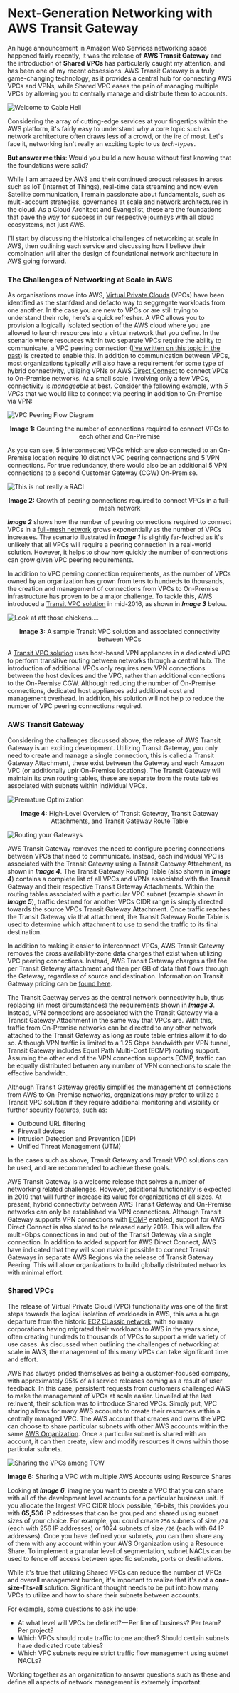 # Next-Generation Networking with AWS Transit Gateway

An huge announcement in Amazon Web Services networking space happened fairly recently, it was the release of **AWS Transit Gateway** and the introduction of **Shared VPCs** has particularly caught my attention, and has been one of my recent obsessions. AWS Transit Gateway is a truly game-changing technology, as it provides a central hub for connecting AWS VPCs and VPNs, while Shared VPC eases the pain of managing multiple VPCs by allowing you to centrally manage and distribute them to accounts.

![Welcome to Cable Hell](assets/cable-hell.jpg)

Considering the array of cutting-edge services at your fingertips within the AWS platform, it's fairly easy to understand why a core topic such as network architecture often draws less of a crowd, or the ire of most. Let's face it, networking isn't really an exciting topic to us _tech-types_.

**But answer me this**: Would you build a new house without first knowing that the foundations were solid?

While I am amazed by AWS and their continued product releases in areas such as IoT (Internet of Things), real-time data streaming and now even Satellite communication, I remain passionate about fundamentals, such as multi-account strategies, governance at scale and network architectures in the cloud. As a Cloud Architect and Evangelist, these are the foundations that pave the way for success in our respective journeys with all cloud ecosystems, not just AWS.

I'll start by discussing the historical challenges of networking at scale in AWS, then outlining each service and discussing how I believe their combination will alter the design of foundational network architecture in AWS going forward.


### The Challenges of Networking at Scale in AWS

As organisations move into AWS, [Virtual Private Clouds](https://docs.aws.amazon.com/vpc/latest/userguide/what-is-amazon-vpc.html) (VPCs) have been identified as the stanfdard and defacto way to seggregate workloads from one another. In the case you are new to VPCs or are still trying to understand their role, here's a quick refresher. A VPC allows you to provision a logically isolated section of the AWS cloud where you are allowed to launch resources into a virtual network that you define. In the scenario where resources within two separate VPCs require the ability to communicate, a VPC peering connection ([I've written on this topic in the past](https://github.com/ehime/paper-vpcpeering)) is created to enable this. In addition to communication between VPCs, most organizations typically will also have a requirement for some type of hybrid connectivity, utilizing VPNs or AWS [Direct Connect](https://docs.aws.amazon.com/directconnect/latest/UserGuide/Welcome.html) to connect VPCs to On-Premise networks. At a small scale, involving only a few VPCs, connectivity is _manageable_ at best. Consider the following example, with _5 VPCs_ that we would like to connect via peering in addition to On-Premise via VPN:

![VPC Peering Flow Diagram](assets/vpc-peering.png)

<sub><center><b>Image 1:</b> Counting the number of connections required to connect VPCs to each other and On-Premise</center></sub>

As you can see, 5 interconnected VPCs which are also connected to an On-Premise location require 10 distinct VPC peering connections and 5 VPN connections. For true redundancy, there would also be an additional 5 VPN connections to a second Customer Gateway (CGW) On-Premise.

![This is not really a RACI](assets/raci.png)

<sub><center><b>Image 2:</b> Growth of peering connections required to connect VPCs in a full-mesh network</center></sub>


_**Image 2**_ shows how the number of peering connections required to connect VPCs in a [full-mesh network](https://www.webopedia.com/TERM/M/mesh.html) grows exponentially as the number of VPCs increases. The scenario illustrated in _**Image 1**_ is slightly far-fetched as it's unlikely that all VPCs will require a peering connection in a real-world solution. However, it helps to show how quickly the number of connections can grow given VPC peering requirements.

In addition to VPC peering connection requirements, as the number of VPCs owned by an organization has grown from tens to hundreds to thousands, the creation and management of connections from VPCs to On-Premise infrastructure has proven to be a major challenge. To tackle this, AWS introduced a [Transit VPC solution](https://aws.amazon.com/blogs/aws/aws-solution-transit-vpc/) in mid-2016, as shown in _**Image 3**_ below.

![Look at att those chickens....](assets/transit-assoc.png)

<sub><center><b>Image 3:</b> A sample Transit VPC solution and associated connectivity between VPCs</center></sub>


A [Transit VPC solution](https://aws.amazon.com/blogs/aws/aws-solution-transit-vpc/) uses host-based VPN appliances in a dedicated VPC to perform transitive routing between networks through a central hub. The introduction of additional VPCs only requires new VPN connections between the host devices and the VPC, rather than additional connections to the On-Premise CGW. Although reducing the number of On-Premise connections, dedicated host appliances add additional cost and management overhead. In addition, his solution will not help to reduce the number of VPC peering connections required.


### AWS Transit Gateway

Considering the challenges discussed above, the release of AWS Transit Gateway is an exciting development. Utilizing Transit Gateway, you only need to create and manage a single connection, this is called a Transit Gateway Attachment, these exist between the Gateway and each Amazon VPC (or additionally upir On-Premise locations). The Transit Gateway will maintain its own routing tables, these are separate from the route tables associated with subnets within individual VPCs.

![Premature Optimization](assets/gateway-assoc.png)

<sub><center><b>Image 4:</b> High-Level Overview of Transit Gateway, Transit Gateway Attachments, and Transit Gateway Route Table</center></sub>

![Routing your Gateways](assets/route-table.png)

AWS Transit Gateway removes the need to configure peering connections between VPCs that need to communicate. Instead, each individual VPC is associated with the Transit Gateway using a Transit Gateway Attachment, as shown in _**Image 4**_. The Transit Gateway Routing Table (also shown in _**Image 4**_) contains a complete list of all VPCs and VPNs associated with the Transit Gateway and their respective Transit Gateway Attachments. Within the routing tables associated with a particular VPC subnet (example shown in _**Image 5**_), traffic destined for another VPCs CIDR range is simply directed towards the source VPCs Transit Gateway Attachment. Once traffic reaches the Transit Gateway via that attachment, the Transit Gateway Route Table is used to determine which attachment to use to send the traffic to its final destination.

In addition to making it easier to interconnect VPCs, AWS Transit Gateway removes the cross availability-zone data charges that exist when utilizing VPC peering connections. Instead, AWS Transit Gateway charges a flat fee per Transit Gateway attachment and then per GB of data that flows through the Gateway, regardless of source and destination. Information on Transit Gateway pricing can be [found here](https://aws.amazon.com/transit-gateway/pricing/).

The Transit Gaetway serves as the central network connectivity hub, thus replacing (in most circumstances) the requirements shown in _**Image 3**_. Instead, VPN connections are associated with the Transit Gateway via a Transit Gateway Attachment in the same way that VPCs are. With this, traffic from On-Premise networks can be directed to any other network attached to the Transit Gateway as long as route table entries allow it to do so. Although VPN traffic is limited to a 1.25 Gbps bandwidth per VPN tunnel, Transit Gateway includes Equal Path Multi-Cost (ECMP) routing support. Assuming the other end of the VPN connection supports ECMP, traffic can be equally distributed between any number of VPN connections to scale the effective bandwidth.

Although Transit Gateway greatly simplifies the management of connections from AWS to On-Premise networks, organizations may prefer to utilize a Transit VPC solution if they require additional monitoring and visibility or further security features, such as:

  - Outbound URL filtering
  - Firewall devices
  - Intrusion Detection and Prevention (IDP)
  - Unified Threat Management (UTM)

In the cases such as above, Transit Gateway and Transit VPC solutions can be used, and are recommended to achieve these goals.

AWS Transit Gateway is a welcome release that solves a number of networking related challenges. However, additional functionality is expected in 2019 that will further increase its value for organizations of all sizes. At present, hybrid connectivity between AWS Transit Gateway and On-Premise networks can only be established via VPN connections. Although Transit Gateway supports VPN connections with [ECMP](https://en.wikipedia.org/wiki/Equal-cost_multi-path_routing) enabled, support for AWS Direct Connect is also slated to be released early 2019. This will allow for multi-Gbps connections in and out of the Transit Gateway via a single connection. In addition to added support for AWS Direct Connect, AWS have indicated that they will soon make it possible to connect Transit Gateways in separate AWS Regions via the release of Transit Gateway Peering. This will allow organizations to build globally distributed networks with minimal effort.


### Shared VPCs

The release of Virtual Private Cloud (VPC) functionality was one of the first steps towards the logical isolation of workloads in AWS, this was a huge departure from the historic [EC2 CLassic network](https://docs.rightscale.com/faq/clouds/aws/What_is_an_EC2-Classic_network.html). with so many corporations having migrated their workloads to AWS in the years since, often creating hundreds to thousands of VPCs to support a wide variety of use cases. As discussed when outlining the challenges of networking at scale in AWS, the management of this many VPCs can take significant time and effort.

AWS has always prided themselves as being a customer-focused company, with approximately 95% of all service releases coming as a result of user feedback. In this case, persistent requests from customers challenged AWS to make the management of VPCs at scale easier. Unveiled at the last re:Invent, their solution was to introduce Shared VPCs. Simply put, VPC sharing allows for many AWS accounts to create their resources within a centrally managed VPC. The AWS account that creates and owns the VPC can choose to share particular subnets with other AWS accounts within the same [AWS Organization](https://aws.amazon.com/organizations/). Once a particular subnet is shared with an account, it can then create, view and modify resources it owns within those particular subnets.

![Sharing the VPCs among TGW](assets/sharing-vpcs.png)

<sub><center><b>Image 6:</b> Sharing a VPC with multiple AWS Accounts using Resource Shares</center></sub>

Looking at _**Image 6**_, imagine you want to create a VPC that you can share with all of the development level accounts for a particular business unit. If you allocate the largest VPC CIDR block possible, 16-bits, this provides you with **65,536** IP addresses that can be grouped and shared using subnet sizes of your choice. For example, you could create `256` subnets of size `/24` (each with 256 IP addresses) or 1024 subnets of size `/26` (each with 64 IP addresses). Once you have defined your subnets, you can then share any of them with any account within your AWS Organization using a Resource Share. To implement a granular level of segmentation, subnet NACLs can be used to fence off access between specific subnets, ports or destinations.

While it's true that utilizing Shared VPCs can reduce the number of VPCs and overall management burden, it's important to realize that it's not a **one-size-fits-all** solution. Significant thought needs to be put into how many VPCs to utilize and how to share their subnets between accounts.

For example, some questions to ask include:

  - At what level will VPCs be defined? — Per line of business? Per team? Per project?
  - Which VPCs should route traffic to one another? Should certain subnets have dedicated route tables?
  - Which VPC subnets require strict traffic flow management using subnet NACLs?

Working together as an organization to answer questions such as these and define all aspects of network management is extremely important.
